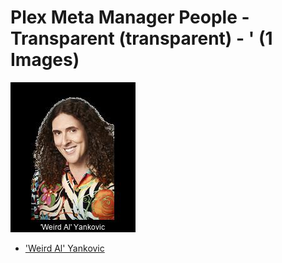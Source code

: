 # Plex Meta Manager People - Transparent (transparent) - ' (1 Images)
![Grid](grid.jpg)

* ['Weird Al' Yankovic](https://raw.githubusercontent.com/meisnate12/Plex-Meta-Manager-People-transparent/master/'/Images/%27Weird%20Al%27%20Yankovic.png)